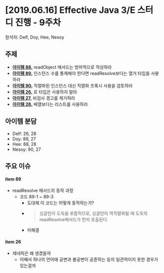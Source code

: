 # [2019.06.16] Effective Java 3/E 스터디 진행 - 9주차
참석자: Delf, Doy, Hee, Nesoy
## 주제
- [**아이템 88.**](../chapter12/item88.md) readObject 메서드는 방어적으로 작성하라 
- [**아이템 89.**](../chapter12/item89.md) 인스턴스 수를 통제해야 한다면 readResolve보다는 열거 타입을 사용하라
- [**아이템 90.**](../chapter12/item90.md) 직렬화된 인스턴스 대신 직렬화 프록시 사용을 검토하라
- [**아이템 26.**](../chapter05/item26.md) 로 타입은 사용하지 말라 
- [**아이템 27.**](../chapter05/item27.md) 비검사 경고를 제거하라 
- [**아이템 28.**](../chapter05/item28.md) 배열보다는 리스트를 사용하라 

## 아이템 분담
- Delf: 26, 28
- Doy: 89, 27
- Hee: 88, 28
- Nesoy: 90, 27

## 주요 이슈

#### item 89
- readResolve 메서드의 동작 과정
  - 코드 89-1 ~ 89-3
    - 도대체 이 코드는 어떻게 동작하는가?
    - > 싱글턴이 도둑을 포함하므로, 싱글턴이 역직렬화될 때 도둑의 readResolve메서드가 먼저 호출된다.
    - 미해결

#### item 26
- 제네릭은 왜 생겼을까
  - 어째서 하나의 언어에 공변과 불공변이 공존하는 등의 일관적이지 못한 경우가 있는걸까